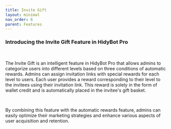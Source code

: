 ```yaml
---
title: Invite Gift
layout: minimal
nav_order: 6
parent: Features
---
```


<head>
    <meta charset="utf-8">
    <link rel="stylesheet" href="https://b3h1z.github.io/HidyBot-Docs/assets/css/en-style.css">
    <link rel="icon" href="https://b3h1z.github.io/HidyBot-Docs/favicon.ico" type="image/x-icon">
</head>
<div>
<h3>Introducing the Invite Gift Feature in HidyBot Pro</h3>
<br>
<p>The Invite Gift is an intelligent feature in HidyBot Pro that allows admins to categorize users into different levels based on three conditions of automatic rewards. Admins can assign invitation links with special rewards for each level to users. Each user provides a reward corresponding to their level to the invitees using their invitation link. This reward is solely in the form of wallet credit and is automatically placed in the invitee's gift basket.</p>
<br>
<p>By combining this feature with the automatic rewards feature, admins can easily optimize their marketing strategies and enhance various aspects of user acquisition and retention.</p>
</div>